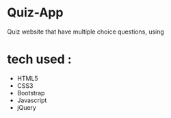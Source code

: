 # Quiz-App
Quiz website that have multiple choice questions, using

# tech used :
- HTML5
- CSS3
- Bootstrap
- Javascript
- jQuery
